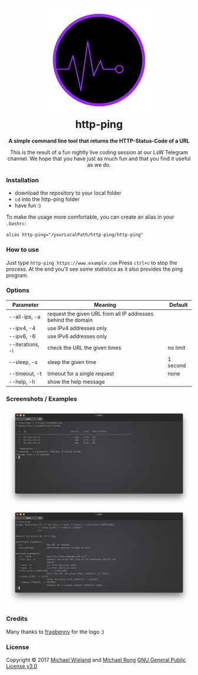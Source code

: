 <h1 align="center">
    <br>
    <img src="assets/images/logo_300x300.png" alt="http-ping logo">
    <br>
    http-ping
</h1>

<p align="center">
<b>A simple command line tool that returns the HTTP-Status-Code of a URL</b></p>

<p align="center">
This is the result of a fun nightly live coding session at our LsW Telegram channel. We hope that you have just as much fun and that you find it useful as we do.
</p>


### Installation
* download the repository to your local folder
* ```cd``` into the http-ping folder
* have fun :)

To make the usage more comfortable, you can create an alias in your ```.bashrc```:
```
alias http-ping="/yourLocalPath/http-ping/http-ping"
```

### How to use
Just type ```http-ping https://www.example.com```
Press ```ctrl+c``` to stop the process.
At the end you'll see some statistics as it also provides the ping program.

### Options
Parameter        | Meaning                                                       | Default
---------------- | ------------------------------------------------------------- | -------
--all-ips, -a    | request the given URL from all IP addresses behind the domain |
--ipv4, -4       | use IPv4 addresses only                                       |
--ipv6, -6       | use IPv6 addresses only                                       |
--iterations, -i | check the URL the given times                                 | no limit
--sleep, -s      | sleep the given time                                          | 1 second
--timeout, -t    | timeout for a single request                                  | none
--help, -h       | show the help message                                         |

### Screenshots / Examples
![screenshot1](assets/images/screenshot_ping.png)
![screenshot1](assets/images/screenshot_help.png)

### Credits
Many thanks to [fragbenny](https://fragbenny.de/) for the logo :)

### License
Copyright © 2017 [Michael Wieland](https://github.com/Programie) and [Michael Rong](https://github.com/mrong)
[GNU General Public License v3.0](LICENCE)